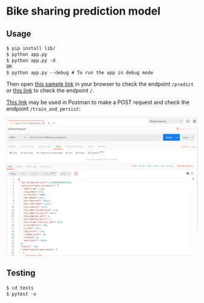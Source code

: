 # Bike sharing prediction model

## Usage

```
$ pip install lib/
$ python app.py
$ python app.py -d
OR
$ python app.py --debug # To run the app in debug mode
```

Then open [this sample link](http://127.0.0.1:5000/predict?date=2012-01-01T00:00:00&weathersit=1&temperature_C=9.84&feeling_temperature_C=14.395&humidity=81.0&windspeed=0)
in your browser to check the endpoint `/predict` or [this link](http://127.0.0.1:5000/) to check the endpoint `/`.

[This link](http://127.0.0.1:5000/train_and_persist) may be used in Postman to make a POST request and check the endpoint `/train_and_persist`:

![postman](/img/postman.png?raw=true "Optional Title")

## Testing

```
$ cd tests
$ pytest -v
```
